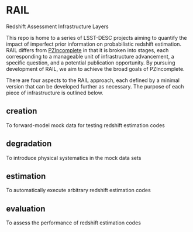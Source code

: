 # RAIL
Redshift Assessment Infrastructure Layers

This repo is home to a series of LSST-DESC projects aiming to quantify the impact of imperfect prior information on probabilistic redshift estimation.
RAIL differs from [PZIncomplete](https://github.com/LSSTDESC/pz_incomplete) in that it is broken into stages, each corresponding to a manageable unit of infrastructure advancement, a specific question, and a potential publication opportunity.
By pursuing development of RAIL, we aim to achieve the broad goals of PZIncomplete.

There are four aspects to the RAIL approach, each defined by a minimal version that can be developed further as necessary.
The purpose of each piece of infrastructure is outlined below.

## creation
To forward-model mock data for testing redshift estimation codes

## degradation
To introduce physical systematics in the mock data sets

## estimation
To automatically execute arbitrary redshift estimation codes

## evaluation
To assess the performance of redshift estimation codes

